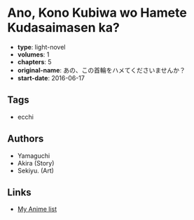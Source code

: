 # Ano, Kono Kubiwa wo Hamete Kudasaimasen ka?

-   **type**: light-novel
-   **volumes**: 1
-   **chapters**: 5
-   **original-name**: あの、この首輪をハメてくださいませんか？
-   **start-date**: 2016-06-17

## Tags

-   ecchi

## Authors

-   Yamaguchi
-   Akira (Story)
-   Sekiyu. (Art)

## Links

-   [My Anime list](https://myanimelist.net/manga/99331/Ano_Kono_Kubiwa_wo_Hamete_Kudasaimasen_ka)
